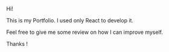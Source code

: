 Hi!

This is my Portfolio.
I used only React to develop it.

Feel free to give me some review on how I can improve myself.

Thanks !
